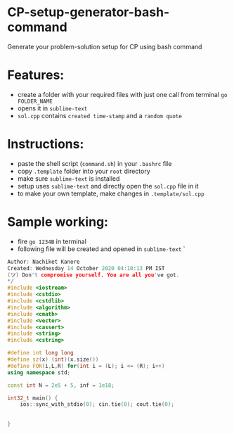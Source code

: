 # CP-setup-generator-bash-command
Generate your problem-solution setup for CP using bash command

# Features:
- create a folder with your required files with just one call from terminal `go FOLDER_NAME`
- opens it in `sublime-text`
- `sol.cpp` contains `created time-stamp` and a `random quote`

# Instructions:
- paste the shell script (`command.sh`) in your `.bashrc` file
- copy `.template` folder into your `root` directory
- make sure `sublime-text` is installed
- setup uses `sublime-text` and directly open the `sol.cpp` file in it
- to make your own template, make changes in `.template/sol.cpp`

# Sample working:
- fire `go 1234B` in terminal
- following file will be created and opened in `sublime-text`
`
```cpp
Author: Nachiket Kanore
Created: Wednesday 14 October 2020 04:10:13 PM IST
(ツ) Don't compromise yourself. You are all you've got.
*/
#include <iostream>
#include <cstdio>
#include <cstdlib>
#include <algorithm>
#include <cmath>
#include <vector>
#include <cassert>
#include <string>
#include <cstring>

#define int long long
#define sz(x) (int)(x.size())
#define FOR(i,L,R) for(int i = (L); i <= (R); i++)
using namespace std;

const int N = 2e5 + 5, inf = 1e18;

int32_t main() {
	ios::sync_with_stdio(0); cin.tie(0); cout.tie(0);
	
	
}
```

